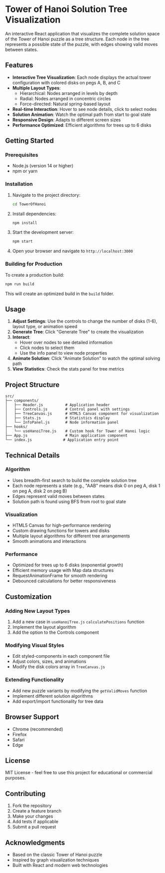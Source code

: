 # Tower of Hanoi Solution Tree Visualization

An interactive React application that visualizes the complete solution space of the Tower of Hanoi puzzle as a tree structure. Each node in the tree represents a possible state of the puzzle, with edges showing valid moves between states.

## Features

- **Interactive Tree Visualization**: Each node displays the actual tower configuration with colored disks on pegs A, B, and C
- **Multiple Layout Types**: 
  - Hierarchical: Nodes arranged in levels by depth
  - Radial: Nodes arranged in concentric circles
  - Force-directed: Natural spring-based layout
- **Real-time Interaction**: Hover to see node details, click to select nodes
- **Solution Animation**: Watch the optimal path from start to goal state
- **Responsive Design**: Adapts to different screen sizes
- **Performance Optimized**: Efficient algorithms for trees up to 6 disks

## Getting Started

### Prerequisites

- Node.js (version 14 or higher)
- npm or yarn

### Installation

1. Navigate to the project directory:
   ```bash
   cd TowerOfHanoi
   ```

2. Install dependencies:
   ```bash
   npm install
   ```

3. Start the development server:
   ```bash
   npm start
   ```

4. Open your browser and navigate to `http://localhost:3000`

### Building for Production

To create a production build:

```bash
npm run build
```

This will create an optimized build in the `build` folder.

## Usage

1. **Adjust Settings**: Use the controls to change the number of disks (1-6), layout type, or animation speed
2. **Generate Tree**: Click "Generate Tree" to create the visualization
3. **Interact**: 
   - Hover over nodes to see detailed information
   - Click nodes to select them
   - Use the info panel to view node properties
4. **Animate Solution**: Click "Animate Solution" to watch the optimal solving path
5. **View Statistics**: Check the stats panel for tree metrics

## Project Structure

```
src/
├── components/
│   ├── Header.js          # Application header
│   ├── Controls.js        # Control panel with settings
│   ├── TreeCanvas.js      # HTML5 Canvas component for visualization
│   ├── Stats.js           # Statistics display
│   └── InfoPanel.js       # Node information panel
├── hooks/
│   └── useHanoiTree.js    # Custom hook for Tower of Hanoi logic
├── App.js                 # Main application component
└── index.js              # Application entry point
```

## Technical Details

### Algorithm
- Uses breadth-first search to build the complete solution tree
- Each node represents a state (e.g., "AAB" means disk 0 on peg A, disk 1 on peg A, disk 2 on peg B)
- Edges represent valid moves between states
- Solution path is found using BFS from root to goal state

### Visualization
- HTML5 Canvas for high-performance rendering
- Custom drawing functions for towers and disks
- Multiple layout algorithms for different tree arrangements
- Smooth animations and interactions

### Performance
- Optimized for trees up to 6 disks (exponential growth)
- Efficient memory usage with Map data structures
- RequestAnimationFrame for smooth rendering
- Debounced calculations for better responsiveness

## Customization

### Adding New Layout Types
1. Add a new case in `useHanoiTree.js` `calculatePositions` function
2. Implement the layout algorithm
3. Add the option to the Controls component

### Modifying Visual Styles
- Edit styled-components in each component file
- Adjust colors, sizes, and animations
- Modify the disk colors array in `TreeCanvas.js`

### Extending Functionality
- Add new puzzle variants by modifying the `getValidMoves` function
- Implement different solution algorithms
- Add export/import functionality for tree data

## Browser Support

- Chrome (recommended)
- Firefox
- Safari
- Edge

## License

MIT License - feel free to use this project for educational or commercial purposes.

## Contributing

1. Fork the repository
2. Create a feature branch
3. Make your changes
4. Add tests if applicable
5. Submit a pull request

## Acknowledgments

- Based on the classic Tower of Hanoi puzzle
- Inspired by graph visualization techniques
- Built with React and modern web technologies

